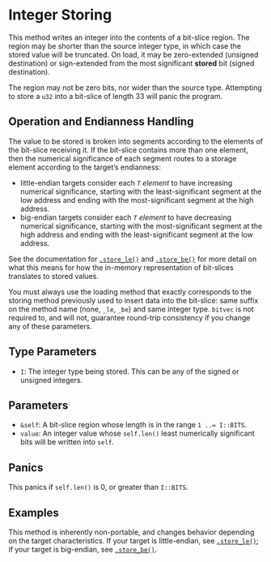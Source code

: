 # Integer Storing

This method writes an integer into the contents of a bit-slice region. The
region may be shorter than the source integer type, in which case the stored
value will be truncated. On load, it may be zero-extended (unsigned destination)
or sign-extended from the most significant **stored** bit (signed destination).

The region may not be zero bits, nor wider than the source type. Attempting
to store a `u32` into a bit-slice of length 33 will panic the program.

## Operation and Endianness Handling

The value to be stored is broken into segments according to the elements of the
bit-slice receiving it. If the bit-slice contains more than one element, then
the numerical significance of each segment routes to a storage element according
to the target’s endianness:

- little-endian targets consider each *`T` element* to have increasing numerical
  significance, starting with the least-significant segment at the low address
  and ending with the most-significant segment at the high address.
- big-endian targets consider each *`T` element* to have decreasing numerical
  significance, starting with the most-significant segment at the high address
  and ending with the least-significant segment at the low address.

See the documentation for [`.store_le()`] and [`.store_be()`] for more detail on
what this means for how the in-memory representation of bit-slices translates to
stored values.

You must always use the loading method that exactly corresponds to the storing
method previously used to insert data into the bit-slice: same suffix on the
method name (none, `_le`, `_be`) and same integer type. `bitvec` is not required
to, and will not, guarantee round-trip consistency if you change any of these
parameters.

## Type Parameters

- `I`: The integer type being stored. This can be any of the signed or unsigned
  integers.

## Parameters

- `&self`: A bit-slice region whose length is in the range `1 ..= I::BITS`.
- `value`: An integer value whose `self.len()` least numerically significant
  bits will be written into `self`.

## Panics

This panics if `self.len()` is 0, or greater than `I::BITS`.

## Examples

This method is inherently non-portable, and changes behavior depending on the
target characteristics. If your target is little-endian, see [`.store_le()`]; if
your target is big-endian, see [`.store_be()`].

[`.store_be()`]: Self::store_be
[`.store_le()`]: Self::store_le
